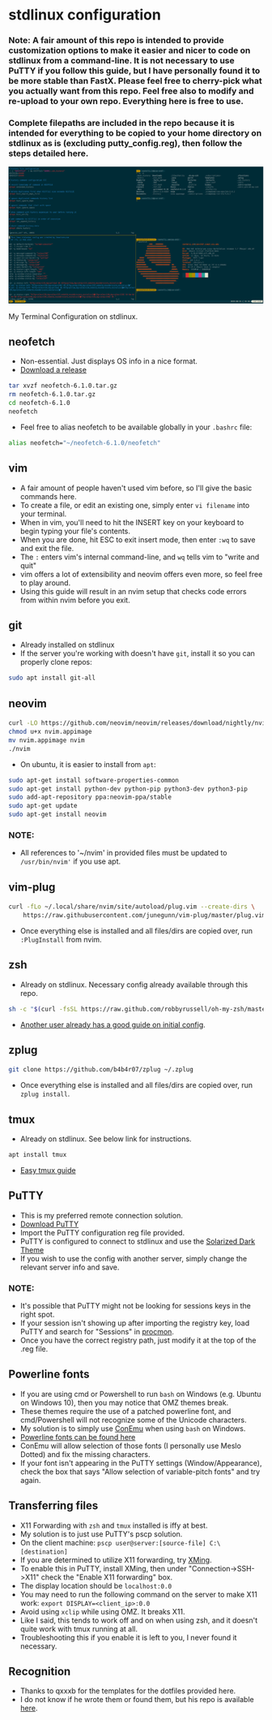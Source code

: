 # stdlinux configuration
### Note: A fair amount of this repo is intended to provide customization options to make it easier and nicer to code on stdlinux from a command-line. It is not necessary to use PuTTY if you follow this guide, but I have personally found it to be more stable than FastX. Please feel free to cherry-pick what you actually want from this repo. Feel free also to modify and re-upload to your own repo. Everything here is free to use. 
### Complete filepaths are included in the repo because it is intended for everything to be copied to your home directory on stdlinux as is (excluding putty_config.reg), then follow the steps detailed here.

![setup example image](https://github.com/n-tropy247/stdlinux_config/blob/assets/images/stdlinux_setup.PNG)

My Terminal Configuration on stdlinux.

## neofetch
* Non-essential. Just displays OS info in a nice format.
* [Download a release](https://github.com/dylanaraps/neofetch/releases/latest)
```bash
tar xvzf neofetch-6.1.0.tar.gz
rm neofetch-6.1.0.tar.gz
cd neofetch-6.1.0
neofetch
```
* Feel free to alias neofetch to be available globally in your `.bashrc` file:
```bash
alias neofetch="~/neofetch-6.1.0/neofetch"
```

## vim
* A fair amount of people haven't used vim before, so I'll give the basic commands here.
* To create a file, or edit an existing one, simply enter `vi filename` into your terminal.
* When in vim, you'll need to hit the INSERT key on your keyboard to begin typing your file's contents.
* When you are done, hit ESC to exit insert mode, then enter `:wq` to save and exit the file.
* The `:` enters vim's internal command-line, and `wq` tells vim to "write and quit"
* vim offers a lot of extensibility and neovim offers even more, so feel free to play around.
* Using this guide will result in an nvim setup that checks code errors from within nvim before you exit.

## git
* Already installed on stdlinux
* If the server you're working with doesn't have `git`, install it so you can properly clone repos:
```bash
sudo apt install git-all
```

## neovim
```bash
curl -LO https://github.com/neovim/neovim/releases/download/nightly/nvim.appimage
chmod u+x nvim.appimage
mv nvim.appimage nvim
./nvim
```
* On ubuntu, it is easier to install from `apt`:
```bash
sudo apt-get install software-properties-common
sudo apt-get install python-dev python-pip python3-dev python3-pip
sudo add-apt-repository ppa:neovim-ppa/stable
sudo apt-get update
sudo apt-get install neovim
```
### NOTE:
* All references to '~/nvim' in provided files must be updated to `/usr/bin/nvim'` if you use apt.

## vim-plug
```bash
curl -fLo ~/.local/share/nvim/site/autoload/plug.vim --create-dirs \
    https://raw.githubusercontent.com/junegunn/vim-plug/master/plug.vim
```
* Once everything else is installed and all files/dirs are copied over, run `:PlugInstall` from nvim.

## zsh
* Already on stdlinux. Necessary config already available through this repo.
```bash
sh -c "$(curl -fsSL https://raw.github.com/robbyrussell/oh-my-zsh/master/tools/install.sh)"
```
* [Another user already has a good guide on initial config](https://github.com/qxxxb/stdlinux-dotfiles/blob/master/GUIDE.md).

## zplug
```bash
git clone https://github.com/b4b4r07/zplug ~/.zplug
```
* Once everything else is installed and all files/dirs are copied over, run `zplug install`.

## tmux
* Already on stdlinux. See below link for instructions.
```bash
apt install tmux
```
* [Easy tmux guide](https://www.hamvocke.com/blog/a-quick-and-easy-guide-to-tmux/)

## PuTTY
* This is my preferred remote connection solution.
* [Download PuTTY](https://www.chiark.greenend.org.uk/~sgtatham/putty/latest.html)
* Import the PuTTY configuration reg file provided.
* PuTTY is configured to connect to stdlinux and use the [Solarized Dark Theme](https://github.com/altercation/solarized/tree/master/putty-colors-solarized)
* If you wish to use the config with another server, simply change the relevant server info and save.
### NOTE:
* It's possible that PuTTY might not be looking for sessions keys in the right spot.
* If your session isn't showing up after importing the registry key, load PuTTY and search for "Sessions" in [procmon](https://docs.microsoft.com/en-us/sysinternals/downloads/procmon).
* Once you have the correct registry path, just modify it at the top of the .reg file.

## Powerline fonts
* If you are using cmd or Powershell to run `bash` on Windows (e.g. Ubuntu on Windows 10), then you may notice that OMZ themes break.
* These themes require the use of a patched powerline font, and cmd/Powershell will not recognize some of the Unicode characters.
* My solution is to simply use [ConEmu](https://conemu.github.io/en/Downloads.html) when using `bash` on Windows.
* [Powerline fonts can be found here](https://github.com/powerline/fonts)
* ConEmu will allow selection of those fonts (I personally use Meslo Dotted) and fix the missing characters.
* If your font isn't appearing in the PuTTY settings (Window/Appearance), check the box that says "Allow selection of variable-pitch fonts" and try again.

## Transferring files
* X11 Forwarding with `zsh` and `tmux` installed is iffy at best.
* My solution is to just use PuTTY's pscp solution.
* On the client machine: `pscp user@server:[source-file] C:\[destination]`
* If you are determined to utilize X11 forwarding, try [XMing](https://sourceforge.net/projects/xming/).
* To enable this in PuTTY, install XMing, then under "Connection->SSH->X11" check the "Enable X11 forwarding" box.
* The display location should be `localhost:0.0`
* You may need to run the following command on the server to make X11 work: `export DISPLAY=<client_ip>:0.0`
* Avoid using `xclip` while using OMZ. It breaks X11.
* Like I said, this tends to work off and on when using zsh, and it doesn't quite work with tmux running at all.
* Troubleshooting this if you enable it is left to you, I never found it necessary.

## Recognition
* Thanks to qxxxb for the templates for the dotfiles provided here.
* I do not know if he wrote them or found them, but his repo is available [here](https://github.com/qxxxb/stdlinux-dotfiles).
